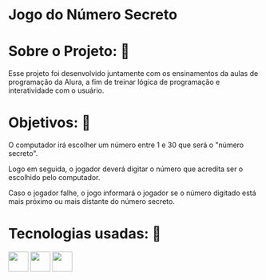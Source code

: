 # Jogo do Número Secreto 
# Sobre o Projeto: 🔎

Esse projeto foi desenvolvido juntamente com os ensinamentos da aulas de programaçâo da Alura, a fim de treinar lógica de programação e interatividade com o usuário.

# Objetivos: 🎯

O computador irá escolher um número entre 1 e 30 que será o "número secreto".

Logo em seguida, o jogador deverá digitar o número que acredita ser o escolhido pelo computador.

Caso o jogador falhe, o jogo informará o jogador se o número digitado está mais próximo ou mais distante do número secreto.

# Tecnologias usadas: 🔬

<img src="https://cdn.jsdelivr.net/gh/devicons/devicon@latest/icons/threedsmax/threedsmax-original.svg"  width="40" height="40"/>
<img src="https://cdn.jsdelivr.net/gh/devicons/devicon@latest/icons/threedsmax/threedsmax-original.svg" width="40" height="40"/>
<img src="https://cdn.jsdelivr.net/gh/devicons/devicon@latest/icons/threedsmax/threedsmax-original.svg" width="40" height= "40"/>

